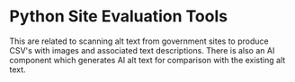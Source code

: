 # Python Site Evaluation Tools

This are related to scanning alt text from government sites to produce CSV's with images and associated text descriptions. There is also an AI component which generates AI alt text for comparison with the existing alt text.
